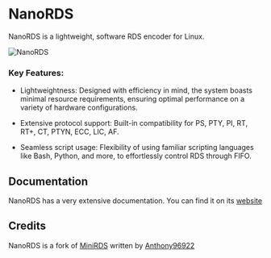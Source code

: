# NanoRDS

NanoRDS is a lightweight, software RDS encoder for Linux.

![NanoRDS](https://i.imgur.com/cuP0XBM.jpeg)

### Key Features:

- Lightweightness: Designed with efficiency in mind, the system boasts minimal resource requirements, ensuring optimal performance on a variety of hardware configurations.

- Extensive protocol support: Built-in compatibility for PS, PTY, PI, RT, RT+, CT, PTYN, ECC, LIC, AF.

- Seamless script usage: Flexibility of using familiar scripting languages like Bash, Python, and more, to effortlessly control RDS through FIFO.

## Documentation

NanoRDS has a very extensive documentation. You can find it on its [website](https://barteqcz.github.io/NanoRDS)

## Credits

NanoRDS is a fork of [MiniRDS](https://github.com/Anthony96922/MiniRDS) written by [Anthony96922](https://github.com/Anthony96922)
